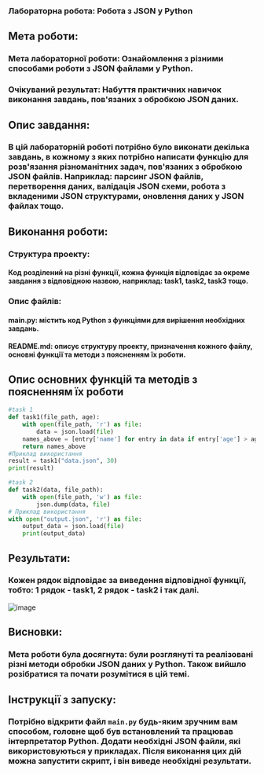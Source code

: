 ### Лабораторна робота: Робота з JSON у Python

## Мета роботи:
### Мета лабораторної роботи: Ознайомлення з різними способами роботи з JSON файлами у Python.
### Очікуваний результат: Набуття практичних навичок виконання завдань, пов'язаних з обробкою JSON даних.

## Опис завдання:
### В цій лабораторній роботі потрібно було виконати декілька завдань, в кожному з яких потрібно написати функцію для розв'язання різноманітних задач, пов'язаних з обробкою JSON файлів. Наприклад: парсинг JSON файлів, перетворення даних, валідація JSON схеми, робота з вкладеними JSON структурами, оновлення даних у JSON файлах тощо.

## Виконання роботи:
### Структура проекту:
#### Код розділений на різні функції, кожна функція відповідає за окреме завдання з відповідною назвою, наприклад: task1, task2, task3 тощо.
### Опис файлів:
#### main.py: містить код Python з функціями для вирішення необхідних завдань.
#### README.md: описує структуру проекту, призначення кожного файлу, основні функції та методи з поясненням їх роботи.

## Опис основних функцій та методів з поясненням їх роботи
```python
#task 1
def task1(file_path, age):
    with open(file_path, 'r') as file:
        data = json.load(file)
    names_above = [entry['name'] for entry in data if entry['age'] > age]
    return names_above
#Приклад використання
result = task1("data.json", 30)
print(result)

#task 2
def task2(data, file_path):
    with open(file_path, 'w') as file:
        json.dump(data, file)
# Приклад використання
with open("output.json", 'r') as file:
    output_data = json.load(file)
    print(output_data)
```


## Результати:
### Кожен рядок відповідає за виведення відповідної функції, тобто: 1 рядок - task1, 2 рядок - task2 і так далі.
![image](https://github.com/yatagarasu123/lab8/assets/145234911/a8589afe-4253-4a4b-b57b-608d70c39037)


## Висновки:
### Мета роботи була досягнута: були розглянуті та реалізовані різні методи обробки JSON даних у Python. Також вийшло розібратися та почати розумітися в цій темі.

## Інструкції з запуску:
### Потрібно відкрити файл `main.py` будь-яким зручним вам способом, головне щоб був встановлений та працював інтерпретатор Python. Додати необхідні JSON файли, які використовуються у прикладах. Після виконання цих дій можна запустити скрипт, і він виведе необхідні результати.
